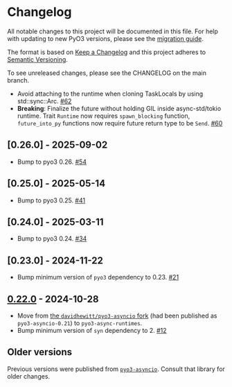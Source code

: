 # Changelog

All notable changes to this project will be documented in this file. For help with updating to new
PyO3 versions, please see the [migration guide](https://pyo3.rs/latest/migration.html).

The format is based on [Keep a Changelog](https://keepachangelog.com/en/1.0.0/)
and this project adheres to [Semantic Versioning](https://semver.org/spec/v2.0.0.html).

To see unreleased changes, please see the CHANGELOG on the main branch.

<!-- towncrier release notes start -->

- Avoid attaching to the runtime when cloning TaskLocals by using std::sync::Arc. [#62](https://github.com/PyO3/pyo3-async-runtimes/pull/62)
- **Breaking**: Finalize the future without holding GIL inside async-std/tokio runtime.
  Trait `Runtime` now requires `spawn_blocking` function,
  `future_into_py` functions now require future return type to be `Send`.
  [#60](https://github.com/PyO3/pyo3-async-runtimes/pull/60)

## [0.26.0] - 2025-09-02

- Bump to pyo3 0.26.  [#54](https://github.com/PyO3/pyo3-async-runtimes/pull/54)

## [0.25.0] - 2025-05-14

- Bump to pyo3 0.25. [#41](https://github.com/PyO3/pyo3-async-runtimes/pull/41)

## [0.24.0] - 2025-03-11

- Bump to pyo3 0.24. [#34](https://github.com/PyO3/pyo3-async-runtimes/pull/34)

## [0.23.0] - 2024-11-22

- Bump minimum version of `pyo3` dependency to 0.23. [#21](https://github.com/PyO3/pyo3-async-runtimes/pull/21)

## [0.22.0] - 2024-10-28

- Move from [the `davidhewitt/pyo3-asyncio` fork](https://github.com/davidhewitt/pyo3-asyncio) (had been published as `pyo3-asyncio-0.21`) to `pyo3-async-runtimes`.
- Bump minimum version of `syn` dependency to 2. [#12](https://github.com/PyO3/pyo3-async-runtimes/pull/12)

## Older versions

Previous versions were published from [`pyo3-asyncio`](https://github.com/awestlake87/pyo3-asyncio). Consult that library for older changes.

[Unreleased]: https://github.com/PyO3/pyo3-async-runtimes/compare/v0.22.0...HEAD
[0.22.0]: https://github.com/PyO3/pyo3-async-runtimes/tree/0.22.0
